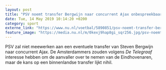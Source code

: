 ```yaml
---
layout: post
title: "PSV noemt transfer Bergwijn naar concurrent Ajax onbespreekbaar"
date: Tue, 14 May 2019 10:14:20 +0200
category: sport
externe_link: "https://www.nu.nl/voetbal/5890851/psv-noemt-transfer-bergwijn-naar-concurrent-ajax-onbespreekbaar.html"
feature_image: "https://media.nu.nl/m/0kexj9hap8gi_sqr256.jpg/psv-noemt-transfer-bergwijn-naar-concurrent-ajax-onbespreekbaar.jpg"
---
```


PSV zal niet meewerken aan een eventuele transfer van Steven Bergwijn naar concurrent Ajax. De Amsterdammers zouden volgens <em>De Telegraaf </em>interesse hebben om de aanvaller over te nemen van de Eindhovenaren, maar de kans op een binnenlandse transfer lijkt nihil.
